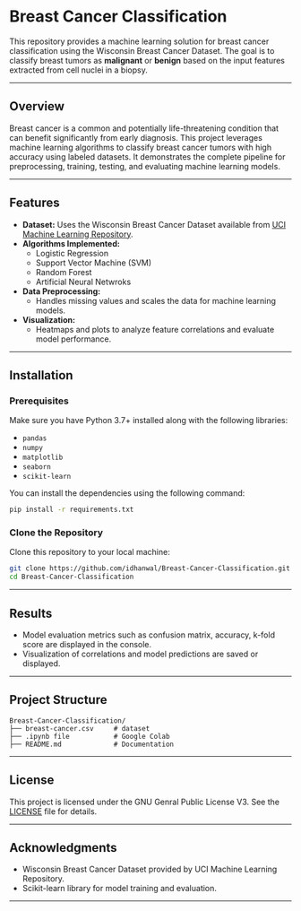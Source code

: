 
# Breast Cancer Classification

This repository provides a machine learning solution for breast cancer classification using the Wisconsin Breast Cancer Dataset. The goal is to classify breast tumors as **malignant** or **benign** based on the input features extracted from cell nuclei in a biopsy.

---

## Overview

Breast cancer is a common and potentially life-threatening condition that can benefit significantly from early diagnosis. This project leverages machine learning algorithms to classify breast cancer tumors with high accuracy using labeled datasets. It demonstrates the complete pipeline for preprocessing, training, testing, and evaluating machine learning models.

---

## Features

- **Dataset:** Uses the Wisconsin Breast Cancer Dataset available from [UCI Machine Learning Repository](https://archive.ics.uci.edu/ml/datasets/Breast+Cancer+Wisconsin+%28Diagnostic%29).
- **Algorithms Implemented:**
  - Logistic Regression
  - Support Vector Machine (SVM)
  - Random Forest
  - Artificial Neural Netwroks
- **Data Preprocessing:**
  - Handles missing values and scales the data for machine learning models.
- **Visualization:**
  - Heatmaps and plots to analyze feature correlations and evaluate model performance.

---

## Installation

### Prerequisites

Make sure you have Python 3.7+ installed along with the following libraries:

- `pandas`
- `numpy`
- `matplotlib`
- `seaborn`
- `scikit-learn`

You can install the dependencies using the following command:

```bash
pip install -r requirements.txt
```

### Clone the Repository

Clone this repository to your local machine:

```bash
git clone https://github.com/idhanwal/Breast-Cancer-Classification.git
cd Breast-Cancer-Classification
```

---

## Results
   - Model evaluation metrics such as confusion matrix, accuracy, k-fold score are displayed in the console.
   - Visualization of correlations and model predictions are saved or displayed.

---

## Project Structure

```
Breast-Cancer-Classification/
├── breast-cancer.csv     # dataset
├── .ipynb file           # Google Colab
├── README.md             # Documentation
```

---

## License

This project is licensed under the GNU Genral Public License V3. See the [LICENSE](https://github.com/idhanwal/Breast-Cancer-Classification/tree/main?tab=GPL-3.0-1-ov-file#) file for details.

---

## Acknowledgments

- Wisconsin Breast Cancer Dataset provided by UCI Machine Learning Repository.
- Scikit-learn library for model training and evaluation.

---
